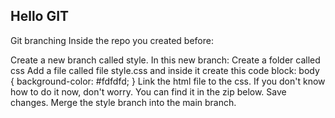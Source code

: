 ## Hello GIT
Git branching
Inside the repo you created before:

Create a new branch called style. In this new branch:
Create a folder called css
Add a file called file style.css and inside it create this code block:
body {
 background-color: #fdfdfd;
}
Link the html file to the css. If you don't know how to do it now, don't worry. You can find it in the zip below.
Save changes.
Merge the style branch into the main branch.


